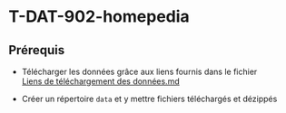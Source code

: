# T-DAT-902-homepedia

## Prérequis
- Télécharger les données grâce aux liens fournis dans le fichier  
[Liens de téléchargement des données.md]()  

- Créer un répertoire `data` et y mettre fichiers téléchargés et dézippés
